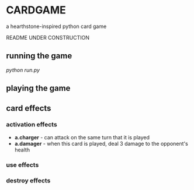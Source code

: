 # CARDGAME
a hearthstone-inspired python card game

README UNDER CONSTRUCTION

## running the game

*python run.py*

## playing the game



## card effects
### activation effects
* **a.charger** - can attack on the same turn that it is played
* **a.damager** - when this card is played, deal 3 damage to the opponent's health

### use effects

### destroy effects

